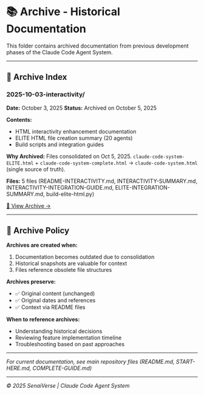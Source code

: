 # 📚 Archive - Historical Documentation

This folder contains archived documentation from previous development phases of the Claude Code Agent System.

---

## 📂 Archive Index

### 2025-10-03-interactivity/

**Date:** October 3, 2025
**Status:** Archived on October 5, 2025

**Contents:**
- HTML interactivity enhancement documentation
- ELITE HTML file creation summary (20 agents)
- Build scripts and integration guides

**Why Archived:**
Files consolidated on Oct 5, 2025. `claude-code-system-ELITE.html` + `claude-code-system-complete.html` → `claude-code-system.html` (single source of truth).

**Files:** 5 files (README-INTERACTIVITY.md, INTERACTIVITY-SUMMARY.md, INTERACTIVITY-INTEGRATION-GUIDE.md, ELITE-INTEGRATION-SUMMARY.md, build-elite-html.py)

[📁 View Archive →](2025-10-03-interactivity/)

---

## 📝 Archive Policy

**Archives are created when:**
1. Documentation becomes outdated due to consolidation
2. Historical snapshots are valuable for context
3. Files reference obsolete file structures

**Archives preserve:**
- ✅ Original content (unchanged)
- ✅ Original dates and references
- ✅ Context via README files

**When to reference archives:**
- Understanding historical decisions
- Reviewing feature implementation timeline
- Troubleshooting based on past approaches

---

*For current documentation, see main repository files (README.md, START-HERE.md, COMPLETE-GUIDE.md)*

---

*© 2025 SenaiVerse | Claude Code Agent System*
